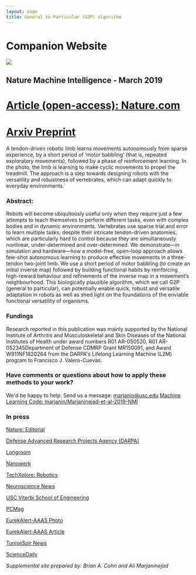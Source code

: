 ```yaml
---
layout: page
title: General to Particular (G2P) algorithm
---
```

# Companion Website
<img src="../../img/nmi_banner.jpg">

## Nature Machine Intelligence - March 2019

# [Article (open-access): Nature.com](https://www.nature.com/articles/s42256-019-0029-0)
# [Arxiv Preprint](https://arxiv.org/pdf/1810.08615.pdf)
A tendon-driven robotic limb learns movements autonomously from sparse experience, by a short period of ‘motor babbling’ (that is, repeated exploratory movements), followed by a phase of reinforcement learning. In the photo, the limb is learning to make cyclic movements to propel the treadmill. The approach is a step towards designing robots with the versatility and robustness of vertebrates, which can adapt quickly to everyday environments.




### **Abstract:**
Robots will become ubiquitously useful only when they require just a few attempts to teach themselves to perform different tasks, even with complex bodies and in dynamic environments. Vertebrates use sparse trial and error to learn multiple tasks, despite their intricate tendon-driven anatomies, which are particularly hard to control because they are simultaneously nonlinear, under-determined and over-determined. We demonstrate—in simulation and hardware—how a model-free, open-loop approach allows few-shot autonomous learning to produce effective movements in a three-tendon two-joint limb. We use a short period of motor babbling (to create an initial inverse map) followed by building functional habits by reinforcing high-reward behaviour and refinements of the inverse map in a movement’s neighbourhood. This biologically plausible algorithm, which we call G2P (general to particular), can potentially enable quick, robust and versatile adaptation in robots as well as shed light on the foundations of the enviable functional versatility of organisms.

### Fundings
Research reported in this publication was mainly supported by the National Institute of Arthritis and Musculoskeletal and Skin Diseases of the National Institutes of Health under award numbers R01 AR-050520, R01 AR-052345Department of Defense CDMRP Grant MR150091, and Award W911NF1820264 from the DARPA's Lifelong Learning Machine (L2M) program to Francisco J. Valero-Cuevas.

### Have comments or questions about how to apply these methods to your work?
We'd be happy to help. Send us a message: [marjanin@usc.edu](mailto:marjanin@usc.edu)
[Machine Learning Code: marjanin/Marjaninejad-et-al-2019-NMI](https://github.com/marjanin/Marjaninejad-et.-al.-2019-NMI)

### In press

[Nature: Editorial](https://doi.org/10.1038/s42256-019-0035-2)

[Defense Advanced Research Projects Agency (DARPA)](https://www.darpa.mil/news-events/2019-03-12)

[Longroom](https://longroom.com/discussion/1401781/a-robotic-leg-born-without-prior-knowledge-learns-to-walk)

[Nanowerk](https://www.nanowerk.com/news2/robotics/newsid=52337.php)

[TechXplore: Robotics](https://techxplore.com/news/2019-03-robotic-leg-born-prior-knowledge.html)

[Neuroscience News](https://neurosciencenews.com/ai-robotic-leg-learns-walk-10878/)

[USC Viterbi School of Engineering](https://viterbischool.usc.edu/news/2019/03/a-robotic-leg-born-without-prior-knowledge-learns-to-walk/)

[PCMag](https://www.pcmag.com/news/367051/how-this-robotic-leg-learned-to-walk-by-itself)

[EurekAlert-AAAS Photo](https://www.eurekalert.org/multimedia/pub/195144.php)

[EurekAlert-AAAS Article](https://www.eurekalert.org/pub_releases/2019-03/uosc-arl031019.php)

[TuniseSoir News](http://www.tunisiesoir.com/science/research-new-ai-algorithms-could-allow-robots-to-learn-to-move-by-themselves-imitating-animals-13989-2019/)

[ScienceDaily](https://www.sciencedaily.com/releases/2019/03/190311125138.htm)

*Supplemental site prepared by: Brian A. Cohn and Ali Marjaninejad*
